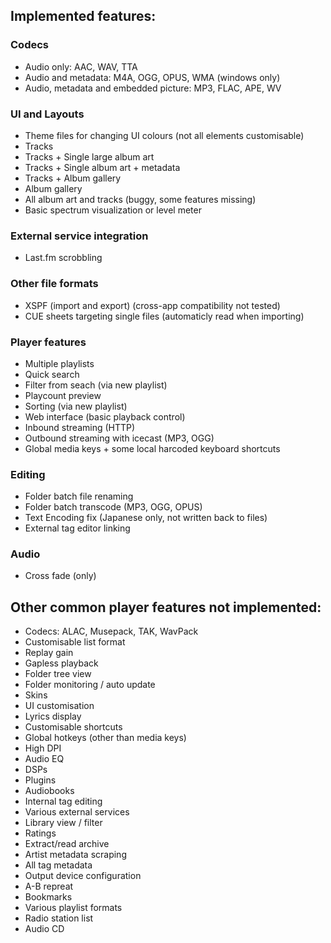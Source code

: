 ## Implemented features:

### Codecs

 - Audio only: AAC, WAV, TTA
 - Audio and metadata: M4A, OGG, OPUS, WMA (windows only)
 - Audio, metadata and embedded picture: MP3, FLAC, APE, WV

### UI and Layouts

 - Theme files for changing UI colours (not all elements customisable)
 - Tracks
 - Tracks + Single large album art
 - Tracks + Single album art + metadata
 - Tracks + Album gallery
 - Album gallery
 - All album art and tracks (buggy, some features missing)
 - Basic spectrum visualization or level meter

### External service integration

- Last.fm scrobbling

### Other file formats

 - XSPF (import and export) (cross-app compatibility not tested)
 - CUE sheets targeting single files (automaticly read when importing)

### Player features

- Multiple playlists
- Quick search
- Filter from seach (via new playlist)
- Playcount preview
- Sorting (via new playlist)
- Web interface (basic playback control)
- Inbound streaming (HTTP)
- Outbound streaming with icecast (MP3, OGG)
- Global media keys + some local harcoded keyboard shortcuts

### Editing

- Folder batch file renaming
- Folder batch transcode (MP3, OGG, OPUS)
- Text Encoding fix (Japanese only, not written back to files)
- External tag editor linking

### Audio

- Cross fade (only)


## Other common player features not implemented:

 - Codecs: ALAC, Musepack, TAK, WavPack
 - Customisable list format
 - Replay gain
 - Gapless playback
 - Folder tree view
 - Folder monitoring / auto update
 - Skins
 - UI customisation
 - Lyrics display
 - Customisable shortcuts
 - Global hotkeys (other than media keys)
 - High DPI
 - Audio EQ
 - DSPs
 - Plugins
 - Audiobooks
 - Internal tag editing
 - Various external services
 - Library view / filter
 - Ratings
 - Extract/read archive
 - Artist metadata scraping
 - All tag metadata
 - Output device configuration
 - A-B repreat
 - Bookmarks
 - Various playlist formats
 - Radio station list
 - Audio CD

